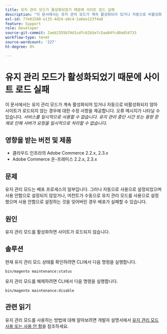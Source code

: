 ```yaml
---
title: 유지 관리 모드가 활성화되었기 때문에 사이트 로드 실패
description: "이 문서에서는 유지 관리 모드가 계속 활성화되어 있거나 자동으로 비활성화되지 않아 사이트가 로드되지 않는 경우에 대한 수정 사항을 제공합니다. 오류 메시지가 표시될 수 있습니다. *서비스를 일시적으로 사용할 수 없음 유지 관리 다운타임 또는 용량 문제로 인해 서버가 요청을 일시적으로 처리할 수 없습니다.*"
exl-id: 77e01588-e135-4d24-a0c4-1a6ee123f4a8
feature: Support
role: Developer
source-git-commit: 2aeb2355b74d1cdfc62b5e7c5aa04fcd0a654733
workflow-type: tm+mt
source-wordcount: '227'
ht-degree: 0%

---
```


# 유지 관리 모드가 활성화되었기 때문에 사이트 로드 실패

이 문서에서는 유지 관리 모드가 계속 활성화되어 있거나 자동으로 비활성화되지 않아 사이트가 로드되지 않는 경우에 대한 수정 사항을 제공합니다. 오류 메시지가 나타날 수 있습니다. *서비스를 일시적으로 사용할 수 없습니다. 유지 관리 중단 시간 또는 용량 문제로 인해 서버가 요청을 일시적으로 처리할 수 없습니다.*

## 영향을 받는 버전 및 제품

* 클라우드 인프라의 Adobe Commerce 2.2.x, 2.3.x
* Adobe Commerce 온-프레미스 2.2.x, 2.3.x

## 문제

유지 관리 모드는 배포 프로세스의 일부입니다. 그러나 자동으로 사용으로 설정되었으며 사용 안함으로 설정되지 않았거나, 머천트가 수동으로 유지 관리 모드를 사용으로 설정했으며 사용 안함으로 설정하는 것을 잊어버린 경우 배포가 실패할 수 있습니다.

## 원인

유지 관리 모드를 활성화하면 사이트가 로드되지 않습니다.

## 솔루션

현재 유지 관리 모드 상태를 확인하려면 CLI에서 다음 명령을 실행합니다.

```
bin/magento maintenance:status
```

유지 관리 모드를 해제하려면 CLI에서 다음 명령을 실행합니다.

```
bin/magento maintenance:disable
```

## 관련 읽기

유지 관리 모드를 사용하는 방법에 대해 알아보려면 개발자 설명서에서 [유지 관리 모드 사용 또는 사용 안 함](https://experienceleague.adobe.com/en/docs/commerce-operations/installation-guide/tutorials/maintenance-mode)을 참조하세요.
